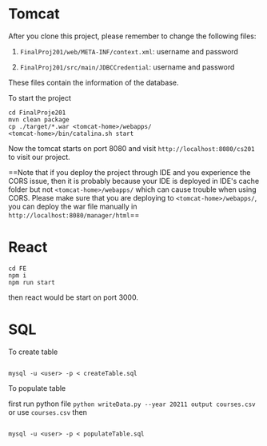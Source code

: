 # Tomcat

After you clone this project, please remember to change the following files:

1. `FinalProj201/web/META-INF/context.xml`: username and password

2. `FinalProj201/src/main/JDBCCredential`: username and password

These files contain the information of the database.

To start the project

```shell script
cd FinalProje201
mvn clean package
cp ./target/*.war <tomcat-home>/webapps/
<tomcat-home>/bin/catalina.sh start
```

Now the tomcat starts on port 8080 and visit `http://localhost:8080/cs201` to visit our project.

==Note that if you deploy the project through IDE and you experience the CORS issue, then it is probably because your IDE is deployed in IDE's cache folder but not `<tomcat-home>/webapps/` which can cause trouble when using CORS. Please make sure that you are deploying to `<tomcat-home>/webapps/`, you can  deploy the war file manually in `http://localhost:8080/manager/html`==

# React

```shell script
cd FE
npm i
npm run start
```

then react would be start on port 3000.

# SQL

To create table 

```shell script

mysql -u <user> -p < createTable.sql

```

To populate table

first run python file `python writeData.py --year 20211 output
courses.csv` or use `courses.csv` then

```shell script

mysql -u <user> -p < populateTable.sql

```
